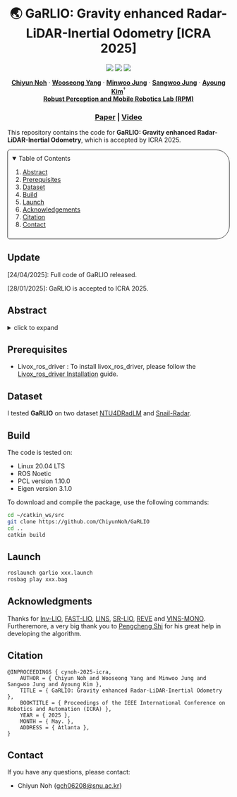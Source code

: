 <p align="center">

  <h1 align="center"> 🌏 GaRLIO: Gravity enhanced Radar-LiDAR-Inertial Odometry [ICRA 2025]</h1>

  <p align="center">
    <a href="https://github.com/ChiyunNoh/GaRLIO"><img src="https://img.shields.io/badge/-C++-blue?logo=cplusplus" /></a>
    <a href="https://github.com/ChiyunNoh/GaRLIO"><img src="https://img.shields.io/badge/Linux-FCC624?logo=linux&logoColor=black" /></a>
    <a href="https://arxiv.org/abs/2502.07703"><img src="https://img.shields.io/badge/Paper-pdf-<COLOR>.svg?style=flat-square" /></a>
    </a>
  </p>
  
  <p align="center">
    <a href="https://rpm.snu.ac.kr"><strong>Chiyun Noh</strong></a>
    ·
    <a href="https://rpm.snu.ac.kr"><strong>Wooseong Yang</strong></a>
    ·
    <a href="https://minwoo0611.github.io/about/"><strong>Minwoo Jung</strong></a>
    ·
    <a href="https://sangwoojung98.github.io"><strong>Sangwoo Jung</strong></a>
    ·
    <a href="https://ayoungk.github.io/"><strong>Ayoung Kim</strong></a><sup>†</sup>
    <br/>
    <a href="https://rpm.snu.ac.kr/"><strong>Robust Perception and Mobile Robotics Lab (RPM)</strong></a>
  </p>

  <h3 align="center"><a href="https://arxiv.org/abs/2502.07703">Paper</a> | <a href="https://youtu.be/zeH3RQdIviw?si=aZg_WZfn4ErqkNu8">Video</a></h3>
  <div align="center"></div>
</p>


This repository contains the code for **GaRLIO: Gravity enhanced Radar-LiDAR-Inertial Odometry**, which is accepted by ICRA 2025. 

<!-- TABLE OF CONTENTS -->
<details open="open" style='padding: 10px; border-radius:5px 30px 30px 5px; border-style: solid; border-width: 1px;'>
  <summary>Table of Contents</summary>
  <ol>
    <li>
      <a href="#abstract">Abstract</a>
    </li>
    <li>
      <a href="#prerequisites">Prerequisites</a>
    </li>
    <li>
      <a href="#dataset">Dataset</a>
    </li>
    <li>
      <a href="#build">Build</a>
    </li>
    <li>
      <a href="#launch">Launch</a>
    </li>
    <li>
      <a href="#acknowledgments">Acknowledgements</a>
    </li>
    <li>
      <a href="#citation">Citation</a>
    </li>
    <li>
      <a href="#contact">Contact</a>
    </li>
  </ol>
</details>

## Update
[24/04/2025]: Full code of GaRLIO released.

[28/01/2025]: GaRLIO is accepted to ICRA 2025.

## Abstract

<details>
  <summary>click to expand</summary>
Recently, gravity has been highlighted as a crucial constraint for state estimation to alleviate potential vertical drift. 
Existing online gravity estimation methods rely on pose estimation combined with IMU measurements, which is considered best practice when direct velocity measurements are unavailable. However, with radar sensors providing direct velocity data—a measurement not yet utilized for gravity estimation—we found a significant opportunity to improve gravity estimation accuracy substantially. GaRLIO, the proposed gravity-enhanced Radar-LiDAR-Inertial Odometry, can robustly predict gravity to reduce vertical drift while simultaneously enhancing state estimation performance using pointwise velocity measurements. Furthermore, GaRLIO ensures robustness in dynamic environments by utilizing radar to remove dynamic objects from LiDAR point clouds. Our method is validated through experiments in various environments prone to vertical drift, demonstrating superior performance compared to traditional LiDAR-Inertial Odometry methods. We make our source code publicly available to encourage further research and development.
</details>

## Prerequisites

* Livox_ros_driver : To install livox_ros_driver, please follow the [Livox_ros_driver Installation](https://github.com/Livox-SDK/livox_ros_driver) guide. 

## Dataset
I tested **GaRLIO** on two dataset [NTU4DRadLM](https://github.com/junzhang2016/NTU4DRadLM) and [Snail-Radar](https://snail-radar.github.io/).

## Build
The code is tested on:

* Linux 20.04 LTS
* ROS Noetic
* PCL version 1.10.0
* Eigen version 3.1.0

To download and compile the package, use the following commands:

```bash
cd ~/catkin_ws/src
git clone https://github.com/ChiyunNoh/GaRLIO
cd ..
catkin build
```

## Launch
```bash
roslaunch garlio xxx.launch
rosbag play xxx.bag 
```

## Acknowledgments
Thanks for [Inv-LIO](https://ieeexplore.ieee.org/document/10013761), [FAST-LIO](https://github.com/hku-mars/FAST_LIO), [LINS](https://github.com/ChaoqinRobotics/LINS---LiDAR-inertial-SLAM), [SR-LIO](https://github.com/ZikangYuan/sr_lio), [REVE](https://github.com/christopherdoer/reve) and [VINS-MONO](https://github.com/HKUST-Aerial-Robotics/VINS-Mono). Furtheremore, a very big thank you to [Pengcheng Shi](https://github.com/spc2) for his great help in developing the algorithm.



## Citation

```
@INPROCEEDINGS { cynoh-2025-icra,
    AUTHOR = { Chiyun Noh and Wooseong Yang and Minwoo Jung and Sangwoo Jung and Ayoung Kim },
    TITLE = { GaRLIO: Gravity enhanced Radar-LiDAR-Inertial Odometry },
    BOOKTITLE = { Proceedings of the IEEE International Conference on Robotics and Automation (ICRA) },
    YEAR = { 2025 },
    MONTH = { May. },
    ADDRESS = { Atlanta },
}
```

## Contact
If you have any questions, please contact:

- Chiyun Noh {[gch06208@snu.ac.kr]()}
